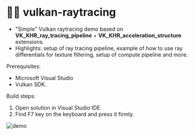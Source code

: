 # 🖖🏽 vulkan-raytracing

* "Simple" Vulkan raytracing demo based on __VK_KHR_ray_tracing_pipeline__ + __VK_KHR_acceleration_structure__ extensions.
* Highlights: setup of ray tracing pipeline, example of how to use ray differentials for texture filtering, setup of compute pipeline and more.

Prerequisites:
* Microsoft Visual Studio
* Vulkan SDK.

Build steps: 

1. Open solution in Visual Studio IDE.
2. Find F7 key on the keyboard and press it firmly.

![demo](https://user-images.githubusercontent.com/4964024/48605463-26722a00-e97d-11e8-9548-65de42d50c21.png)
